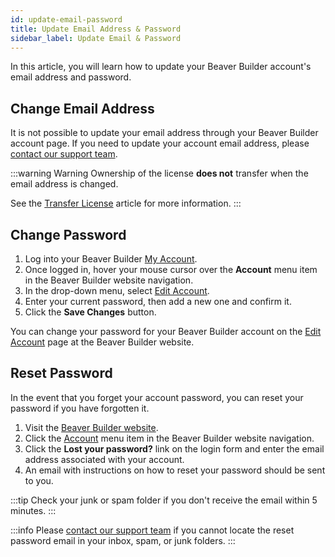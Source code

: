 ```yaml
---
id: update-email-password
title: Update Email Address & Password
sidebar_label: Update Email & Password
---
```


In this article, you will learn how to update your Beaver Builder account's email address and password.

## Change Email Address

It is not possible to update your email address through your Beaver Builder account page. If you need to update your account email address, please [contact our support team](https://www.wpbeaverbuilder.com/beaver-builder-support/).

:::warning Warning
Ownership of the license **does not** transfer when the email address is changed.

See the [Transfer License](license/transfer.md) article for more information.
:::

## Change Password

1. Log into your Beaver Builder [My Account](https://www.wpbeaverbuilder.com/my-account/).
2. Once logged in, hover your mouse cursor over the **Account** menu item in the Beaver Builder website navigation.
3. In the drop-down menu, select [Edit Account](https://www.wpbeaverbuilder.com/my-account/edit-account/).
4. Enter your current password, then add a new one and confirm it.
5. Click the **Save Changes** button.

You can change your password for your Beaver Builder account on the [Edit Account](https://www.wpbeaverbuilder.com/my-account/edit-account/) page at the Beaver Builder website.

## Reset Password

In the event that you forget your account password, you can reset your password if you have forgotten it.

1. Visit the [Beaver Builder website](https://www.wpbeaverbuilder.com/).
2. Click the [Account](https://www.wpbeaverbuilder.com/my-account/) menu item in the Beaver Builder website navigation.
3. Click the **Lost your password?** link on the login form and enter the email address associated with your account.
4. An email with instructions on how to reset your password should be sent to you.

:::tip
Check your junk or spam folder if you don't receive the email within 5 minutes.
:::

:::info
Please [contact our support team](https://www.wpbeaverbuilder.com/beaver-builder-support/) if you cannot locate the reset password email in your inbox, spam, or junk folders.
:::
